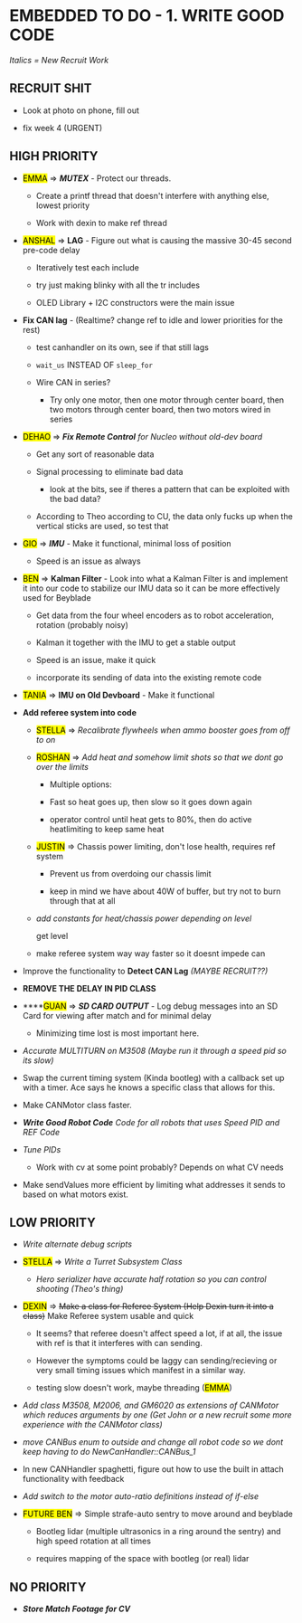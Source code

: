 # EMBEDDED TO DO - 1. WRITE GOOD CODE

*Italics = New Recruit Work*

## RECRUIT SHIT

* Look at photo on phone, fill out

* fix week 4 (URGENT)

## HIGH PRIORITY

- <mark>EMMA</mark> => ***MUTEX*** - Protect our threads.
  
  - Create a printf thread that doesn't interfere with anything else, lowest priority
  
  - Work with dexin to make ref thread

- <mark>ANSHAL</mark> => **LAG** - Figure out what is causing the massive 30-45 second pre-code delay
  
  - Iteratively test each include
  
  - try just making blinky with all the tr includes
  
  - OLED Library + I2C constructors were the main issue

- **Fix CAN lag** - (Realtime? change ref to idle and lower priorities for the rest)
  
  - test canhandler on its own, see if that still lags
  
  - `wait_us` INSTEAD OF `sleep_for`
  
  - Wire CAN in series?
    
    - Try only one motor, then one motor through center board, then two motors through center board, then two motors wired in series

- <mark>DEHAO</mark> => ***Fix Remote Control*** *for Nucleo without old-dev board*
  
  - Get any sort of reasonable data
  
  - Signal processing to eliminate bad data
    
    - look at the bits, see if theres a pattern that can be exploited with the bad data?
  
  - According to Theo according to CU, the data only fucks up when the vertical sticks are used, so test that

- <mark>GIO</mark> => ***IMU*** - Make it functional, minimal loss of position
  
  - Speed is an issue as always

- <mark>BEN</mark> => **Kalman Filter** - Look into what a Kalman Filter is and implement it into our code to stabilize our IMU data so it can be more effectively used for Beyblade
  
  - Get data from the four wheel encoders as to robot acceleration, rotation (probably noisy)
  
  - Kalman it together with the IMU to get a stable output

  - Speed is an issue, make it quick
  * incorporate its sending of data into the existing remote code
  
- <mark>TANIA</mark> => **IMU on Old Devboard** - Make it functional

- **Add referee system into code**
  
  - <mark>STELLA</mark> => *Recalibrate flywheels when ammo booster goes from off to on*
  
  - <mark>ROSHAN</mark> => *Add heat and somehow limit shots so that we dont go over the limits*
    
    - Multiple options:
    
    - Fast so heat goes up, then slow so it goes down again
    
    - operator control until heat gets to 80%, then do active heatlimiting to keep same heat
  
  - <mark>JUSTIN</mark> => Chassis power limiting, don't lose health, requires ref system
    
    - Prevent us from overdoing our chassis limit
    
    - keep in mind we have about 40W of buffer, but try not to burn through that at all
  
  - *add constants for heat/chassis power depending on level*
    
    get level
  
  - make referee system way way faster so it doesnt impede can

- Improve the functionality to **Detect CAN Lag** *(MAYBE RECRUIT??)*

- **REMOVE THE DELAY IN PID CLASS**

- ****<mark>GUAN</mark> => ***SD CARD OUTPUT*** - Log debug messages into an SD Card for viewing after match and for minimal delay
  
  - Minimizing time lost is most important here.

- *Accurate MULTITURN on M3508 (Maybe run it through a speed pid so its slow)*

- Swap the current timing system (Kinda bootleg) with a callback set up with a timer. Ace says he knows a specific class that allows for this.

- Make CANMotor class faster.

- ***Write Good Robot Code*** *Code for all robots that uses Speed PID and REF Code*

- *Tune PIDs*
  - Work with cv at some point probably? Depends on what CV needs

- Make sendValues more efficient by limiting what addresses it sends to based on what motors exist.

## LOW PRIORITY

- *Write alternate debug scripts*

- <mark>STELLA</mark> => *Write a Turret Subsystem Class*
  
  - *Hero serializer have accurate half rotation so you can control shooting (Theo's thing)*

- <mark>DEXIN</mark> => ~~Make a class for Referee System (Help Dexin turn it into a class)~~ Make Referee system usable and quick
  
  - It seems? that referee doesn't affect speed a lot, if at all, the issue with ref is that it interferes with can sending. 
  
  - However the symptoms could be laggy can sending/recieving or very small timing issues which manifest in a similar way.
  - testing slow doesn't work, maybe threading (<mark>EMMA</mark>)

- *Add class M3508, M2006, and GM6020 as extensions of CANMotor which reduces arguments by one (Get John or a new recruit some more experience with the CANMotor class)*

- *move CANBus enum to outside and change all robot code so we dont keep having to do NewCanHandler::CANBus_1*

- In new CANHandler spaghetti, figure out how to use the built in attach functionality with feedback

- *Add switch to the motor auto-ratio definitions instead of if-else*

- <mark>FUTURE BEN</mark> => Simple strafe-auto sentry to move around and beyblade
  
  - Bootleg lidar (multiple ultrasonics in a ring around the sentry) and high speed rotation at all times
  
  - requires mapping of the space with bootleg (or real) lidar

## NO PRIORITY

- ***Store Match Footage for CV***

